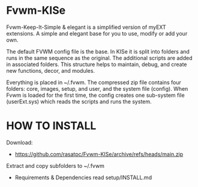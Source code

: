 # Fvwm-KISe
Fvwm-Keep-It-Simple &amp; elegant is a simplified version of myEXT extensions. A simple and elegant base for you to use, modify or add your own.

The default FVWM config file is the base. In KISe it is split into folders and runs in the same sequence as the original. The additional scripts are added in associated folders. This structure helps to maintain, debug, and create new functions, decor, and modules.

Everything is placed in ~/.fvwm. The compressed zip file contains four folders: core, images, setup, and user, and the system file (config). When Fvwm is loaded for the first time, the config creates one sub-system file (userExt.sys) which reads the scripts and runs the system.

# HOW TO INSTALL

Download:

* https://github.com/rasatpc/Fvwm-KISe/archive/refs/heads/main.zip

Extract and copy subfolders to ~/.fvwm

* Requirements & Dependencies read setup/INSTALL.md
